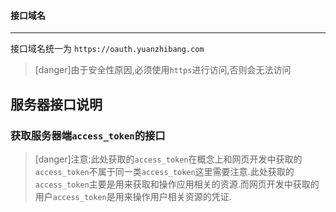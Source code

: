 #### 接口域名

---

接口域名统一为
`https://oauth.yuanzhibang.com`

> [danger]由于安全性原因,必须使用`https`进行访问,否则会无法访问

## **服务器接口说明**

### **获取服务器端`access_token`的接口**

> [danger]注意:此处获取的`access_token`在概念上和网页开发中获取的`access_token`不属于同一类`access_token`这里需要注意.此处获取的`access_token`主要是用来获取和操作应用相关的资源.而网页开发中获取的用户`access_token`是用来操作用户相关资源的凭证.
